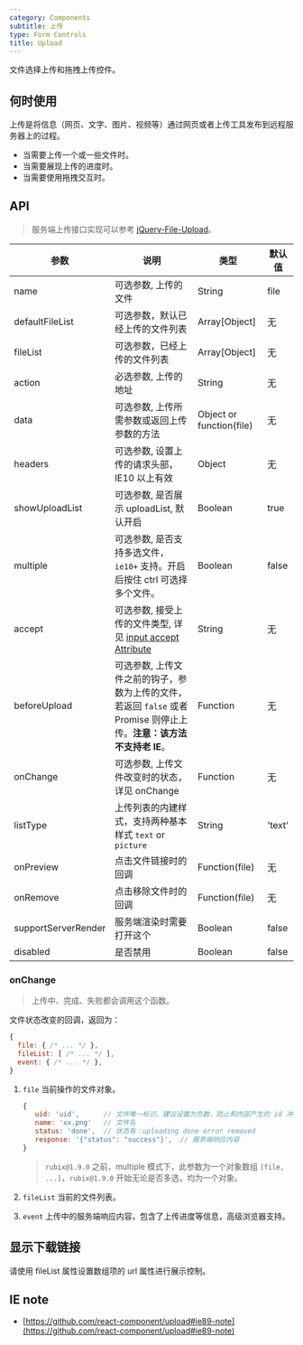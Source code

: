 ```yaml
---
category: Components
subtitle: 上传
type: Form Controls
title: Upload
---
```


文件选择上传和拖拽上传控件。

## 何时使用

上传是将信息（网页、文字、图片、视频等）通过网页或者上传工具发布到远程服务器上的过程。

- 当需要上传一个或一些文件时。
- 当需要展现上传的进度时。
- 当需要使用拖拽交互时。

## API

> 服务端上传接口实现可以参考 [jQuery-File-Upload](https://github.com/blueimp/jQuery-File-Upload/wiki)。

| 参数       | 说明                                                         | 类型        | 默认值|
|------------|--------------------------------------------------------------| ----------- |-------|
| name       | 可选参数, 上传的文件                                         | String      | file  |
| defaultFileList | 可选参数，默认已经上传的文件列表                           | Array[Object] | 无  |
| fileList   | 可选参数，已经上传的文件列表                                   | Array[Object] | 无 |
| action     | 必选参数, 上传的地址                                         | String      | 无    |
| data       | 可选参数, 上传所需参数或返回上传参数的方法                   | Object or function(file) | 无    |
| headers    | 可选参数, 设置上传的请求头部，IE10 以上有效                    | Object      | 无    |
| showUploadList | 可选参数, 是否展示 uploadList, 默认开启                  | Boolean     | true  |
| multiple   | 可选参数, 是否支持多选文件，`ie10+` 支持。开启后按住 ctrl 可选择多个文件。  | Boolean     | false |
| accept     | 可选参数, 接受上传的文件类型, 详见 [input accept Attribute](https://developer.mozilla.org/en-US/docs/Web/HTML/Element/input#attr-accept)    | String      | 无    |
| beforeUpload | 可选参数, 上传文件之前的钩子，参数为上传的文件，若返回 `false` 或者 Promise 则停止上传。**注意：该方法不支持老 IE**。 | Function    | 无    |
| onChange   | 可选参数, 上传文件改变时的状态，详见 onChange                | Function    | 无    |
| listType   | 上传列表的内建样式，支持两种基本样式 `text` or `picture`     | String      | 'text'|
| onPreview  | 点击文件链接时的回调                                       | Function(file) | 无    |
| onRemove   | 点击移除文件时的回调                                       | Function(file) | 无    |
| supportServerRender | 服务端渲染时需要打开这个                           | Boolean | false    |
| disabled | 是否禁用                           | Boolean | false    |

### onChange

> 上传中、完成、失败都会调用这个函数。

文件状态改变的回调，返回为：

```js
{
  file: { /* ... */ },
  fileList: [ /* ... */ ],
  event: { /* ... */ },
}
```

1. `file` 当前操作的文件对象。

   ```js
   {
      uid: 'uid',      // 文件唯一标识，建议设置为负数，防止和内部产生的 id 冲突
      name: 'xx.png'   // 文件名
      status: 'done',  // 状态有：uploading done error removed
      response: '{"status": "success"}',  // 服务端响应内容
   }
   ```
   > `rubix@1.9.0` 之前，multiple 模式下，此参数为一个对象数组 `[file, ...]`，`rubix@1.9.0` 开始无论是否多选，均为一个对象。

2. `fileList` 当前的文件列表。
3. `event` 上传中的服务端响应内容，包含了上传进度等信息，高级浏览器支持。

## 显示下载链接

请使用 fileList 属性设置数组项的 url 属性进行展示控制。

## IE note

- [https://github.com/react-component/upload#ie89-note](https://github.com/react-component/upload#ie89-note)
